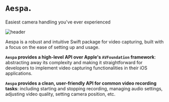 # ``Aespa``. 
Easiest camera handling you've ever experienced

![header](header.jpg)

Aespa is a robust and intuitive Swift package for video capturing, built with a focus on the ease of setting up and usage. 

**`Aespa` provides a high-level API over Apple's `AVFoundation` framework**:
abstracting away its complexity and making it straightforward for developers to implement video capturing functionalities in their iOS applications.

**`Aespa` provides a clean, user-friendly API for common video recording tasks**:
including starting and stopping recording, managing audio settings, adjusting video quality, setting camera position, etc.
